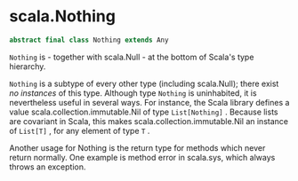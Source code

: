 
#                                scala.Nothing                                #

```scala
abstract final class Nothing extends Any
```

 `Nothing` is - together with scala.Null - at the bottom of Scala's type
hierarchy.

 `Nothing` is a subtype of every other type (including scala.Null); there exist
 _no instances_ of this type. Although type `Nothing` is uninhabited, it is
nevertheless useful in several ways. For instance, the Scala library defines a
value scala.collection.immutable.Nil of type `List[Nothing]` . Because lists are
covariant in Scala, this makes scala.collection.immutable.Nil an instance of
 `List[T]` , for any element of type `T` .

Another usage for Nothing is the return type for methods which never return
normally. One example is method error in scala.sys, which always throws an
exception.

